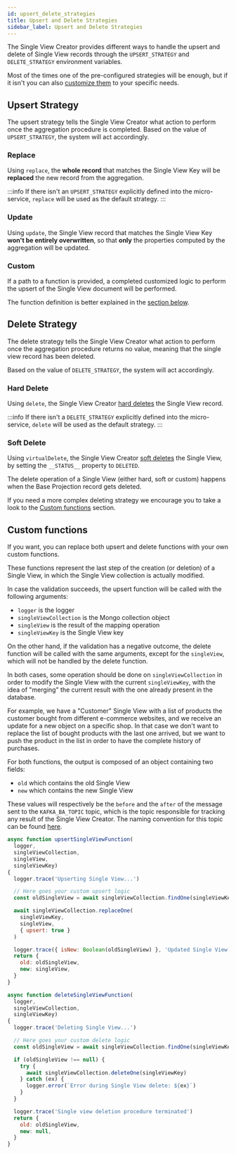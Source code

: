 ```yaml
---
id: upsert_delete_strategies
title: Upsert and Delete Strategies
sidebar_label: Upsert and Delete Strategies
---
```


The Single View Creator provides different ways to handle the upsert and delete of Single View records through the `UPSERT_STRATEGY` and `DELETE_STRATEGY` environment variables.

Most of the times one of the pre-configured strategies will be enough, but if it isn't you can also [customize them](#custom-functions) to your specific needs.

## Upsert Strategy

The upsert strategy tells the Single View Creator what action to perform once the aggregation procedure is completed. Based on the value of `UPSERT_STRATEGY`, the system will act accordingly.

### Replace

Using `replace`, the **whole record** that matches the Single View Key will be **replaced**  the new record from the aggregation. 

:::info
If there isn't an `UPSERT_STRATEGY` explicitly defined into the micro-service, `replace` will be used as the default strategy.
:::

### Update

Using `update`, the Single View record that matches the Single View Key **won't be entirely overwritten**, so that **only** the properties computed by the aggregation will be updated.

### Custom 
If a path to a function is provided, a completed customized logic to perform the upsert of the Single View document will be performed. 

The function definition is better explained in the [section below](#custom-functions).

## Delete Strategy

The delete strategy tells the Single View Creator what action to perform once the aggregation procedure returns no value, meaning that the single view record has been deleted. 

Based on the value of `DELETE_STRATEGY`, the system will act accordingly.

### Hard Delete

Using `delete`, the Single View Creator [hard deletes](https://en.wiktionary.org/wiki/hard_deletion) the Single View record.

:::info
If there isn't a `DELETE_STRATEGY` explicitly defined into the micro-service, `delete` will be used as the default strategy. 
:::

### Soft Delete
Using `virtualDelete`, the Single View Creator [soft deletes](https://en.wiktionary.org/wiki/soft_deletion) the Single View, by setting the `__STATUS__` property to `DELETED`.

The delete operation of a Single View (either hard, soft or custom) happens when the Base Projection record gets deleted.

If you need a more complex deleting strategy we encourage you to take a look to the [Custom functions](#custom-functions) section.

## Custom functions

If you want, you can replace both upsert and delete functions with your own custom functions.

These functions represent the last step of the creation (or deletion) of a Single View, in which the Single View collection is actually modified.

In case the validation succeeds, the upsert function will be called with the following arguments:

- `logger` is the logger
- `singleViewCollection` is the Mongo collection object
- `singleView` is the result of the mapping operation
- `singleViewKey` is the Single View key

On the other hand, if the validation has a negative outcome, the delete function will be called with the same arguments, except for the `singleView`, which will not be handled by the delete function.

In both cases, some operation should be done on `singleViewCollection` in order to modify the Single View with the current `singleViewKey`, with the idea of "merging" the current result with the one already present in the database.

For example, we have a "Customer" Single View with a list of products the customer bought from different e-commerce websites, and we receive an update for a new object on a specific shop. In that case we don't want to replace the list of bought products with the last one arrived, but we want to push the product in the list in order to have the complete history of purchases.

For both functions, the output is composed of an object containing two fields:

- `old` which contains the old Single View
- `new` which contains the new Single View

These values will respectively be the `before` and the `after` of the message sent to the `KAFKA_BA_TOPIC` topic, which is the topic responsible for tracking any result of the Single View Creator. The naming convention for this topic can be found [here](/fast_data/inputs_and_outputs.md#single-view-before-after).

```js
async function upsertSingleViewFunction(
  logger,
  singleViewCollection,
  singleView,
  singleViewKey)
{
  logger.trace('Upserting Single View...')

  // Here goes your custom upsert logic
  const oldSingleView = await singleViewCollection.findOne(singleViewKey)

  await singleViewCollection.replaceOne(
    singleViewKey,
    singleView,
    { upsert: true }
  )

  logger.trace({ isNew: Boolean(oldSingleView) }, 'Updated Single View')
  return {
    old: oldSingleView,
    new: singleView,
  }
}

async function deleteSingleViewFunction(
  logger,
  singleViewCollection,
  singleViewKey)
{
  logger.trace('Deleting Single View...')

  // Here goes your custom delete logic
  const oldSingleView = await singleViewCollection.findOne(singleViewKey)

  if (oldSingleView !== null) {
    try {
      await singleViewCollection.deleteOne(singleViewKey)
    } catch (ex) {
      logger.error(`Error during Single View delete: ${ex}`)
    }
  }

  logger.trace('Single view deletion procedure terminated')
  return {
    old: oldSingleView,
    new: null,
  }
}
```
